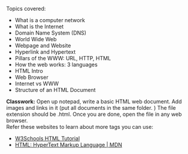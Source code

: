 Topics covered:

- What is a computer network
- What is the Internet
- Domain Name System (DNS)
- World Wide Web
- Webpage and Website
- Hyperlink and Hypertext
- Pillars of the WWW: URL, HTTP, HTML
- How the web works: 3 languages
- HTML Intro
- Web Browser
- Internet vs WWW
- Structure of an HTML Document

**Classwork:** Open up notepad, write a basic HTML web document. Add images and links in it (put all documents in the same folder. ) 
The file extension should be .html. Once you are done, open the file in any web browser.  
Refer these websites to learn about more tags you can use: 
- [W3Schools HTML Tutorial](https://www.w3schools.com/html/default.asp)
- [HTML: HyperText Markup Language | MDN](https://developer.mozilla.org/en-US/docs/Web/HTML)
